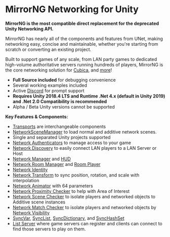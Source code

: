 # MirrorNG Networking for Unity

**MirrorNG is the most compatible direct replacement for the deprecated Unity Networking API.**

MirrorNG has nearly all of the components and features from UNet, making networking easy, concise and maintainable, whether you're starting from scratch or converting an existing project.

Built to support games of any scale, from LAN party games to dedicated high-volume authoritative servers running hundreds of players, MirrorNG is the core networking solution for [Cubica](https://www.cubica.net/), and [more](Articles/General/Showcase.md)!

-   **Full Source included** for debugging convenience
-   Several working examples included
-   Active [Discord](https://discord.gg/2BvnM4R) for prompt support
-   **Requires Unity 2018.4 LTS and Runtime .Net 4.x (default in Unity 2019) and .Net 2.0 Compatibility is recommended**
-   Alpha / Beta Unity versions cannot be supported

**Key Features & Components:**
-   [Transports](Articles/Transports/index.md) are interchangeable components
-   [NetworkSceneManager](Articles/Components/NetworkSceneManager.md) to load normal and additive network scenes.
-   Single and separated Unity projects supported
-   [Network Authenticators](Articles/Components/Authenticators/index.md) to manage access to your game
-   [Network Discovery](Articles/Components/NetworkDiscovery.md) to easily connect LAN players to a LAN Server or Host
-   [Network Manager](Articles/Components/NetworkManager.md) and [HUD](Articles/Components/NetworkManagerHUD.md)
-   [Network Room Manager](Articles/Components/NetworkRoomManager.md) and [Room Player](Articles/Components/NetworkRoomPlayer.md)
-   [Network Identity](Articles/Components/NetworkIdentity.md)
-   [Network Transform](Articles/Components/NetworkTransform.md) to sync position, rotation, and scale with interpolation
-   [Network Animator](Articles/Components/NetworkAnimator.md) with 64 parameters
-   [Network Proximity Checker](Articles/Components/NetworkProximityChecker.md) to help with Area of Interest
-   [Network Scene Checker](Articles/Components/NetworkSceneChecker.md) to isolate players and networked objects to Additive scene instances
-   [Network Match Checker](Articles/Components/NetworkMatchChecker.md) to isolate players and networked objects by [Network Visibility](Articles/Guides/Visibility.md)
-   [SyncVar](Articles/Guides/Sync/SyncVars.md), [SyncList](Articles/Guides/Sync/SyncLists.md), [SyncDictionary](Articles/Guides/Sync/SyncDictionary.md), and [SyncHashSet](Articles/Guides/Sync/SyncHashSet.md)
-   [List Server](https://mirror-networking.com/list-server/) where game servers can register and clients can connect to find those servers to play on them.
